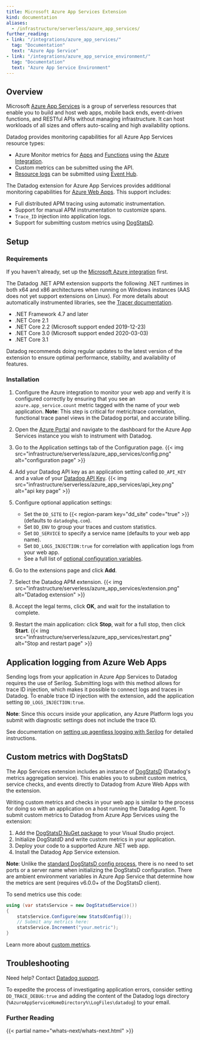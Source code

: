 ```yaml
---
title: Microsoft Azure App Services Extension
kind: documentation
aliases:
  - /infrastructure/serverless/azure_app_services/
further_reading:
- link: "/integrations/azure_app_services/"
  tag: "Documentation"
  text: "Azure App Service"
- link: "/integrations/azure_app_service_environment/"
  tag: "Documentation"
  text: "Azure App Service Environment"
---
```


## Overview

Microsoft [Azure App Services][1] is a group of serverless resources that enable you to build and host web apps, mobile back ends, event-driven functions, and RESTful APIs without managing infrastructure. It can host workloads of all sizes and offers auto-scaling and high availability options.

Datadog provides monitoring capabilities for all Azure App Services resource types:

- Azure Monitor metrics for [Apps][2] and [Functions][3] using the [Azure Integration][2].
- Custom metrics can be submitted using the API.
- [Resource logs][4] can be submitted using [Event Hub][5].

The Datadog extension for Azure App Services provides additional monitoring capabilities for [Azure Web Apps][6]. This support includes:

- Full distributed APM tracing using automatic instrumentation.
- Support for manual APM instrumentation to customize spans.
- `Trace_ID` injection into application logs.
- Support for submitting custom metrics using [DogStatsD][7].

## Setup

### Requirements

If you haven't already, set up the [Microsoft Azure integration][8] first.

The Datadog .NET APM extension supports the following .NET runtimes in both x64 and x86 architectures when running on Windows instances (AAS does not yet support extensions on Linux). For more details about automatically instrumented libraries, see the [Tracer documentation][9].

- .NET Framework 4.7 and later
- .NET Core 2.1
- .NET Core 2.2 (Microsoft support ended 2019-12-23)
- .NET Core 3.0 (Microsoft support ended 2020-03-03)
- .NET Core 3.1

Datadog recommends doing regular updates to the latest version of the extension to ensure optimal performance, stability, and availability of features.

### Installation

1. Configure the Azure integration to monitor your web app and verify it is configured correctly by ensuring that you see an `azure.app_service.count` metric tagged with the name of your web application. **Note**: This step is critical for metric/trace correlation, functional trace panel views in the Datadog portal, and accurate billing.

2. Open the [Azure Portal][10] and navigate to the dashboard for the Azure App Services instance you wish to instrument with Datadog.

3. Go to the Application settings tab of the Configuration page.
    {{< img src="infrastructure/serverless/azure_app_services/config.png" alt="configuration page" >}}
4. Add your Datadog API key as an application setting called `DD_API_KEY` and a value of your [Datadog API Key][11].
    {{< img src="infrastructure/serverless/azure_app_services/api_key.png" alt="api key page" >}}
5. Configure optional application settings:
    - Set the `DD_SITE` to {{< region-param key="dd_site" code="true" >}} (defaults to `datadoghq.com`).
    - Set `DD_ENV` to group your traces and custom statistics.
    - Set `DD_SERVICE` to specify a service name (defaults to your web app name).
    - Set `DD_LOGS_INJECTION:true` for correlation with application logs from your web app.
    - See a full list of [optional configuration variables][12].
6. Go to the extensions page and click **Add**.
7. Select the Datadog APM extension.
    {{< img src="infrastructure/serverless/azure_app_services/extension.png" alt="Datadog extension" >}}
8. Accept the legal terms, click **OK**, and wait for the installation to complete.
9. Restart the main application: click **Stop**, wait for a full stop, then click **Start**.
    {{< img src="infrastructure/serverless/azure_app_services/restart.png" alt="Stop and restart page" >}}

## Application logging from Azure Web Apps

Sending logs from your application in Azure App Services to Datadog requires the use of Serilog. Submitting logs with this method allows for trace ID injection, which makes it possible to connect logs and traces in Datadog. To enable trace ID injection with the extension, add the application setting `DD_LOGS_INJECTION:true`.

**Note**: Since this occurs inside your application, any Azure Platform logs you submit with diagnostic settings does not include the trace ID.

See documentation on [setting up agentless logging with Serilog][13] for detailed instructions.

## Custom metrics with DogStatsD

The App Services extension includes an instance of [DogStatsD][7] (Datadog's metrics aggregation service). This enables you to submit custom metrics, service checks, and events directly to Datadog from Azure Web Apps with the extension.

Writing custom metrics and checks in your web app is similar to the process for doing so with an application on a host running the Datadog Agent. To submit custom metrics to Datadog from Azure App Services using the extension:

1. Add the [DogStatsD NuGet package][14] to your Visual Studio project.
2. Initialize DogStatdD and write custom metrics in your application.
3. Deploy your code to a supported Azure .NET web app.
4. Install the Datadog App Service extension.

**Note**: Unlike the [standard DogStatsD config process][15], there is no need to set ports or a server name when initializing the DogStatsD configuration. There are ambient environment variables in Azure App Service that determine how the metrics are sent (requires v6.0.0+ of the DogStatsD client).

To send metrics use this code:

```csharp
using (var statsService = new DogStatsdService())
{
    statsService.Configure(new StatsdConfig());
    // Submit any metrics here:
    statsService.Increment("your.metric");
}
```


Learn more about [custom metrics][16].

## Troubleshooting

Need help? Contact [Datadog support][17].

To expedite the process of investigating application errors, consider setting `DD_TRACE_DEBUG:true` and adding the content of the Datadog logs directory (`%AzureAppServiceHomeDirectory%\LogFiles\datadog`) to your email.

### Further Reading

{{< partial name="whats-next/whats-next.html" >}}


[1]: https://docs.microsoft.com/en-us/azure/app-service/
[2]: /integrations/azure_app_services/
[3]: /integrations/azure_functions/
[4]: https://docs.microsoft.com/en-us/azure/azure-monitor/platform/resource-logs
[5]: /integrations/azure/?tab=eventhub#log-collection
[6]: https://azure.microsoft.com/en-us/services/app-service/web/
[7]: /developers/dogstatsd
[8]: /integrations/azure
[9]: /tracing/setup/dotnet/
[10]: https://portal.azure.com
[11]: https://app.datadoghq.com/account/settings#api
[12]: /tracing/setup_overview/setup/dotnet-framework/#additional-optional-configuration
[13]: /logs/log_collection/csharp/?tab=serilog#agentless-logging
[14]: https://www.nuget.org/packages/DogStatsD-CSharp-Client
[15]: /developers/dogstatsd/?tab=net#code
[16]: /developers/metrics/
[17]: /help

